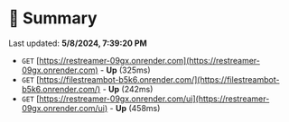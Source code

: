 # 📖 Summary
Last updated: **5/8/2024, 7:39:20 PM**

- `GET` [https://restreamer-09gx.onrender.com](https://restreamer-09gx.onrender.com) - **Up** (325ms)
- `GET` [https://filestreambot-b5k6.onrender.com/](https://filestreambot-b5k6.onrender.com/) - **Up** (242ms)
- `GET` [https://restreamer-09gx.onrender.com/ui](https://restreamer-09gx.onrender.com/ui) - **Up** (458ms)
